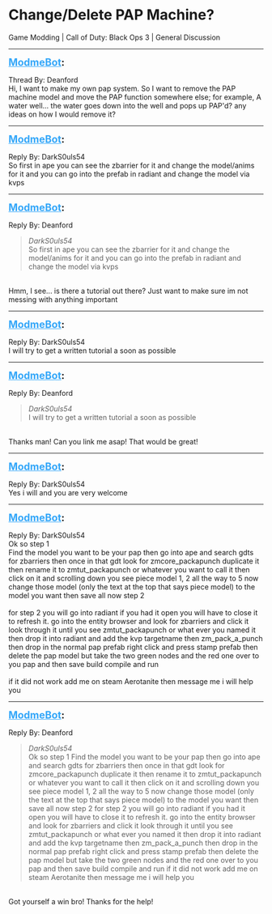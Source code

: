 # Change/Delete PAP Machine?
Game Modding | Call of Duty: Black Ops 3 | General Discussion

---
<strong style="font-size: 1.4em;"><span style="text-decoration: underline;text-decoration-color: #34a7f9;"><span style="color:#34a7f9;">ModmeBot</span></span>:</strong>

<p>Thread By: Deanford<br />Hi, I want to make my own pap system. So I want to remove the PAP machine model and move the PAP function somewhere else; for example, A water well... the water goes down into the well and pops up PAP&#39;d? any ideas on how I would remove it?</p>

---
<strong style="font-size: 1.4em;"><span style="text-decoration: underline;text-decoration-color: #34a7f9;"><span style="color:#34a7f9;">ModmeBot</span></span>:</strong>

<p>Reply By: DarkS0uls54<br />So first in ape you can see the zbarrier for it and change the model/anims for it and you can go into the prefab in radiant and change the model via kvps</p>

---
<strong style="font-size: 1.4em;"><span style="text-decoration: underline;text-decoration-color: #34a7f9;"><span style="color:#34a7f9;">ModmeBot</span></span>:</strong>

<p>Reply By: Deanford<br /><blockquote><em>DarkS0uls54</em><br />So first in ape you can see the zbarrier for it and change the model/anims for it and you can go into the prefab in radiant and change the model via kvps</blockquote><br /> Hmm, I see... is there a tutorial out there? Just want to make sure im not messing with anything important</p>

---
<strong style="font-size: 1.4em;"><span style="text-decoration: underline;text-decoration-color: #34a7f9;"><span style="color:#34a7f9;">ModmeBot</span></span>:</strong>

<p>Reply By: DarkS0uls54<br />I will try to get a written tutorial a soon as possible</p>

---
<strong style="font-size: 1.4em;"><span style="text-decoration: underline;text-decoration-color: #34a7f9;"><span style="color:#34a7f9;">ModmeBot</span></span>:</strong>

<p>Reply By: Deanford<br /><blockquote><em>DarkS0uls54</em><br />I will try to get a written tutorial a soon as possible   </blockquote><br /> Thanks man! Can you link me asap! That would be great!</p>

---
<strong style="font-size: 1.4em;"><span style="text-decoration: underline;text-decoration-color: #34a7f9;"><span style="color:#34a7f9;">ModmeBot</span></span>:</strong>

<p>Reply By: DarkS0uls54<br />Yes i will and you are very welcome</p>

---
<strong style="font-size: 1.4em;"><span style="text-decoration: underline;text-decoration-color: #34a7f9;"><span style="color:#34a7f9;">ModmeBot</span></span>:</strong>

<p>Reply By: DarkS0uls54<br />Ok so step 1<br />Find the model you want to be your pap then go into ape and search gdts for zbarriers then once in that gdt look for zmcore_packapunch duplicate it then rename it to zmtut_packapunch or whatever you want to call it then click on it and scrolling down you see piece model 1, 2 all the way to 5 now change those model (only the text at the top that says piece model) to the model you want then save all now step 2<br /> <br />for step 2 you will go into radiant if you had it open you will have to close it to refresh it. go into the entity browser and look for zbarriers and click it look through it until you see zmtut_packapunch or what ever you named it then drop it into radiant and add the kvp targetname then zm_pack_a_punch then drop in the normal pap prefab right click and press stamp prefab then delete the pap model but take the two green nodes and the red one over to you pap and then save build compile and run<br /> <br />if it did not work add me on steam Aerotanite then message me i will help you</p>

---
<strong style="font-size: 1.4em;"><span style="text-decoration: underline;text-decoration-color: #34a7f9;"><span style="color:#34a7f9;">ModmeBot</span></span>:</strong>

<p>Reply By: Deanford<br /><blockquote><em>DarkS0uls54</em><br />Ok so step 1 Find the model you want to be your pap then go into ape and search gdts for zbarriers then once in that gdt look for zmcore_packapunch duplicate it then rename it to zmtut_packapunch or whatever you want to call it then click on it and scrolling down you see piece model 1, 2 all the way to 5 now change those model (only the text at the top that says piece model) to the model you want then save all now step 2   for step 2 you will go into radiant if you had it open you will have to close it to refresh it. go into the entity browser and look for zbarriers and click it look through it until you see zmtut_packapunch or what ever you named it then drop it into radiant and add the kvp targetname then zm_pack_a_punch then drop in the normal pap prefab right click and press stamp prefab then delete the pap model but take the two green nodes and the red one over to you pap and then save build compile and run   if it did not work add me on steam Aerotanite then message me i will help you   </blockquote><br /> Got yourself a win bro! Thanks for the help!</p>
